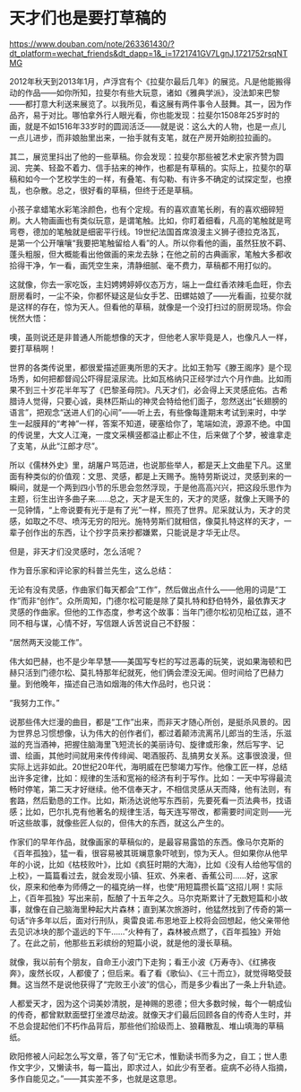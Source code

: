 # 天才们也是要打草稿的

https://www.douban.com/note/263361430/?dt_platform=wechat_friends&dt_dapp=1&_i=1721741GV7LgnJ,1721752rsqNTMG

2012年秋天到2013年1月，卢浮宫有个《拉斐尔最后几年》的展览。凡是他能搬得动的作品——如你所知，拉斐尔有些大玩意，诸如《雅典学派》，没法卸来巴黎——都打意大利送来展览了。以我所见，看这展有两件事令人鼓舞。其一，因为作品齐，易于对比。哪怕拿外行人眼光看，你也能发现：拉斐尔1508年25岁时的画，就是不如1516年33岁时的圆润活泛——就是说：这么大的人物，也是一点儿一点儿进步，而非娘胎里出来，一抬手就有支笔，就在产房开始刷拉拉画的。


其二，展览里抖出了他的一些草稿。你会发现：拉斐尔那些被艺术史家齐赞为圆润、完美、轻盈不着力、信手拈来的神作，也都是有草稿的。实际上，拉斐尔的草稿和如今一个艺校学生的一样，有叠笔、有勾勒、有许多不确定的试探定型，也撩乱，也杂散。总之，很好看的草稿，但终于还是草稿。  


小孩子拿蜡笔水彩笔涂颜色，也有个定规。有的喜欢直笔长刷，有的喜欢细碎短刷。大人物画画也有类似玩意，是谓笔触。比如，你盯着细看，凡高的笔触就是弯弯卷，德加的笔触就是细密平行线。19世纪法国首席浪漫主义狮子德拉克洛瓦，是第一个公开嚷嚷“我要把笔触留给人看”的人。所以你看他的画，虽然狂放不羁、蓬头粗服，但大概能看出他做画的来龙去脉；在他之前的古典画家，笔触大多都收拾得干净，乍一看，画凭空生来，清静细腻、毫不费力，草稿都不用打似的。  


这就像，你去一家吃饭，主妇娉娉婷婷仪态万方，端上一盘红香浓辣毛血旺，你去厨房看时，一尘不染，你都怀疑这是仙女手艺、田螺姑娘了——光看画，拉斐尔就是这样的存在，惊为天人。但看他的草稿，就像是一个没打扫过的厨房现场。你会恍然大悟： 


噢，虽则说还是非普通人所能想像的天才，但他老人家毕竟是人，也像凡人一样，要打草稿啊！  


世界的各类传说里，都很爱描述匪夷所思的天才。比如王勃写《滕王阁序》是个现场秀，如何把都督阎公吓得屁滚尿流。比如瓦格纳只正经学过六个月作曲。比如雨果不到三十岁花半年写了《巴黎圣母院》。凡天才们，必会得上天灵感庇佑。古希腊诗人觉得，只要心诚，奥林匹斯山的神灵会特给他们面子，忽然送出“长翅膀的语言”，把观念“送进人们的心间”——听上去，有些像每逢期末考试到来时，中学生一起膜拜的“考神”一样，答案不知道，硬塞给你了，笔端如流，源源不绝。中国的传说里，大文人江淹，一度文采横竖都溢止都止不住，后来做了个梦，被谁拿走了支笔，从此“江郎才尽”。 


所以《儒林外史》里，胡屠户骂范进，也说那些举人，都是天上文曲星下凡。这里面有种类似的价值观：文思、灵感，都是上天赐予。施特劳斯说过，灵感到来的一瞬间，就是一个两到四小节的乐思会忽然浮现，于是他高高兴兴，把这段乐思作为主题，衍生出许多曲子来……总之，天才是天生的，天才的灵感，就像上天赐予的一见钟情，“上帝说要有光于是有了光”一样，照亮了世界。尼采就认为，天才的灵感，如取之不尽、喷泻无穷的阳光。施特劳斯们就相信，像莫扎特这样的天才，一辈子创作出的东西，让个抄字员来抄都嫌累，只能说是才华无止尽。  


但是，非天才们没灵感时，怎么活呢？ 


作为音乐家和评论家的科普兰先生，这么总结：  


无论有没有灵感，作曲家们每天都会“工作”，然后做出点什么——他用的词是“工作”而非“创作”。众所周知，门德尔松可能是除了莫扎特和舒伯特外，最依靠天才灵感的作曲家。但他的工作态度，参考这个故事：当年门德尔松初见柏辽兹，道不同不相与谋，心情不好，写信跟人诉苦说自己不舒服： 


“居然两天没能工作”。 


伟大如巴赫，也不是少年早慧——美国写专栏的写过恶毒的玩笑，说如果海顿和巴赫只活到门德尔松、莫扎特那年纪就死，他们俩会湮没无闻。但时间给了巴赫力量。到他晚年，描述自己浩如烟海的伟大作品时，也只说：  


“我努力工作。”  


说那些伟大烂漫的曲目，都是“工作”出来，而非天才随心所创，是挺杀风景的。因为世界总习惯想像，认为伟大的创作者们，都过着颠沛流离吊儿郎当的生活，乐滋滋的充当酒神，把握住脑海里飞短流长的美丽诗句、旋律或形象，然后写字、记谱、绘画，其他时间就用来传传绯闻、喝酒服药、乱搞男女关系。这事很浪漫，但实际上远非如此。20世纪20年代，海明威在巴黎竭力写作。他像工匠一样，总结出许多定律，比如：规律的生活和宽裕的经济有利于写作。比如：一天中写得最流畅时停笔，第二天才好继续。他不信奉天才，不相信灵感从天而降，他有法则，有套路，然后勤恳的工作。比如，斯汤达说他写东西前，先要死看一页法典书，找语感；比如，巴尔扎克有他著名的规律生活，每天连写带改，都需要时间定则——光听这些故事，就像些匠人似的，但伟大的东西，就这么产生的。  


作家们的早年作品，就像画家的草稿似的，是最容易露馅的东西。像马尔克斯的《百年孤独》，猛一看，很容易被其斑斓意象吓唬到，惊为天人。但如果你从他早年的小说，比如《枯枝败叶》，比如《疯狂时期的大海》，比如《没有人给他写信的上校》，一篇篇看过去，就会发现小镇、狂欢、外来者、香蕉公司……好，这家伙，原来和他奉为师傅之一的福克纳一样，也使“用短篇攒长篇”这招儿啊！实际上，《百年孤独》写出来前，酝酿了十五年之久。马尔克斯累计了无数短篇和小故事，就像在自己脑海里种起大片森林；直到某次旅游时，他猛然找到了传奇的第一句话“许多年以后，面对行刑队，奥雷良诺.布恩地亚上校将会回想起，他父亲带他去见识冰块的那个遥远的下午……”火种有了，森林被点燃了，《百年孤独》开始了。在此之前，他那些五彩缤纷的短篇小说，就是他的漫长草稿。  


就像，我以前有个朋友，自命王小波门下走狗；看王小波《万寿寺》、《红拂夜奔》，废然长叹，人都傻了；但后来。看了看《歌仙》、《三十而立》，就觉得略受鼓舞。这当然不是说他获得了“完败王小波”的信心，而是多少看出了一条上升轨迹。  


人都爱天才，因为这个词美妙清脱，是神赐的恩德；但大多数时候，每个一朝成仙的传奇，都曾默默面壁打坐渡尽劫波。就像天才们最后回顾各自的传奇人生时，并不总会提起他们不朽作品背后，那些他们拾级而上、狼藉散乱、堆山填海的草稿纸。  


欧阳修被人问起怎么写文章，答了句“无它术，惟勤读书而多为之，自工；世人患作文字少，又懒读书，每一篇出，即求过人，如此少有至者。疵病不必待人指摘，多作自能见之。”——其实差不多，也就是这意思。